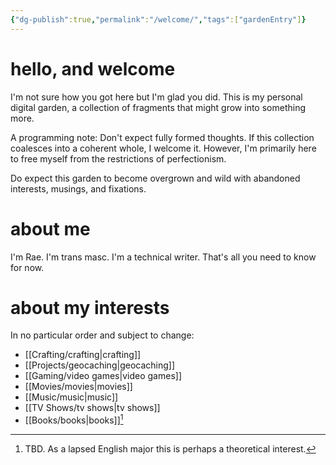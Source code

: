 ```yaml
---
{"dg-publish":true,"permalink":"/welcome/","tags":["gardenEntry"]}
---
```


# hello, and welcome

I'm not sure how you got here but I'm glad you did. This is my personal digital garden, a collection of fragments that might grow into something more. 

A programming note: Don't expect fully formed thoughts. If this collection coalesces into a coherent whole, I welcome it. However, I'm primarily here to free myself from the restrictions of perfectionism. 

Do expect this garden to become overgrown and wild with abandoned interests, musings, and fixations.

# about me

I'm Rae. I'm trans masc. I'm a technical writer. That's all you need to know for now.

# about my interests

In no particular order and subject to change:
 - [[Crafting/crafting\|crafting]]
 - [[Projects/geocaching\|geocaching]]
 - [[Gaming/video games\|video games]]
 - [[Movies/movies\|movies]]
 - [[Music/music\|music]]
 - [[TV Shows/tv shows\|tv shows]]
 - [[Books/books\|books]][^1]



[^1]: TBD. As a lapsed English major this is perhaps a theoretical interest.
